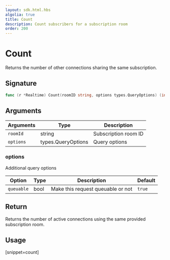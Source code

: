 ```yaml
---
layout: sdk.html.hbs
algolia: true
title: Count
description: Count subscribers for a subscription room
order: 200
---
```


# Count

Returns the number of other connections sharing the same subscription.

## Signature

```go
func (r *Realtime) Count(roomID string, options types.QueryOptions) (int, error)
```

## Arguments

| Arguments    | Type    | Description |
|--------------|---------|-------------|
| ``roomId`` | string| Subscription room ID  |
| `options` | types.QueryOptions | Query options |

### **options**

Additional query options

| Option     | Type    | Description                       | Default |
| ---------- | ------- | --------------------------------- | ------- |
| `queuable` | bool | Make this request queuable or not | `true`  |

## Return

Returns the number of active connections using the same provided subscription room.

## Usage

[snippet=count]
